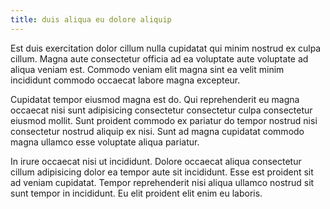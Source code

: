 ```yaml
---
title: duis aliqua eu dolore aliquip
---
```


Est duis exercitation dolor cillum nulla cupidatat qui minim nostrud ex culpa cillum. Magna aute consectetur officia ad ea voluptate aute voluptate ad aliqua veniam est. Commodo veniam elit magna sint ea velit minim incididunt commodo occaecat labore magna excepteur.

Cupidatat tempor eiusmod magna est do. Qui reprehenderit eu magna occaecat nisi sunt adipisicing consectetur consectetur culpa consectetur eiusmod mollit. Sunt proident commodo ex pariatur do tempor nostrud nisi consectetur nostrud aliquip ex nisi. Sunt ad magna cupidatat commodo magna ullamco esse voluptate aliqua pariatur.

In irure occaecat nisi ut incididunt. Dolore occaecat aliqua consectetur cillum adipisicing dolor ea tempor aute sit incididunt. Esse est proident sit ad veniam cupidatat. Tempor reprehenderit nisi aliqua ullamco nostrud sit sunt tempor in incididunt. Eu elit proident elit enim eu laboris.